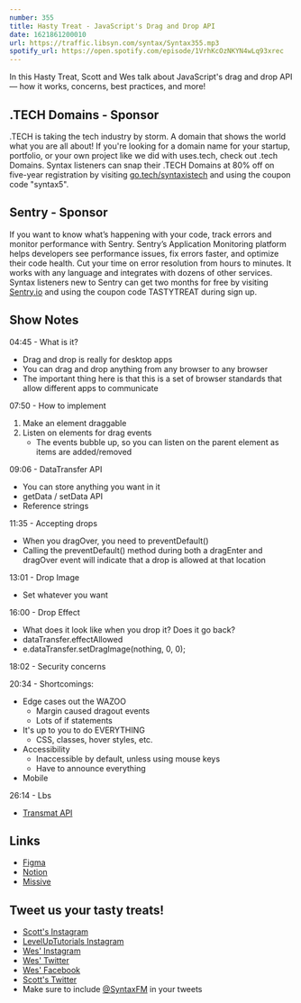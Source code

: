 ```yaml
---
number: 355
title: Hasty Treat - JavaScript's Drag and Drop API
date: 1621861200010
url: https://traffic.libsyn.com/syntax/Syntax355.mp3
spotify_url: https://open.spotify.com/episode/1VrhKcOzNKYN4wLq93xrec
---
```


In this Hasty Treat, Scott and Wes talk about JavaScript's drag and drop API — how it works, concerns, best practices, and more!

## .TECH Domains - Sponsor
.TECH is taking the tech industry by storm. A domain that shows the world what you are all about! If you're looking for a domain name for your startup, portfolio, or your own project like we did with uses.tech, check out .tech Domains. Syntax listeners can snap their .TECH Domains at 80% off on five-year registration by visiting [go.tech/syntaxistech](https://go.tech/syntaxistech) and using the coupon code "syntax5".

## Sentry - Sponsor
If you want to know what’s happening with your code, track errors and monitor performance with Sentry. Sentry’s Application Monitoring platform helps developers see performance issues, fix errors faster, and optimize their code health. Cut your time on error resolution from hours to minutes. It works with any language and integrates with dozens of other services. Syntax listeners new to Sentry can get two months for  free by visiting [Sentry.io](https://sentry.io) and using the coupon code TASTYTREAT during sign up.

## Show Notes
04:45 - What is it?
* Drag and drop is really for desktop apps
* You can drag and drop anything from any browser to any browser
* The important thing here is that this is a set of browser standards that allow different apps to communicate

07:50 - How to implement
1. Make an element draggable
2. Listen on elements for drag events
    * The events bubble up, so you can listen on the parent element as items are added/removed

09:06 - DataTransfer API
* You can store anything you want in it
* getData / setData API 
* Reference strings

11:35 - Accepting drops
* When you dragOver, you need to preventDefault()
* Calling the preventDefault() method during both a dragEnter and dragOver event will indicate that a drop is allowed at that location

13:01 - Drop Image
* Set whatever you want

16:00 - Drop Effect
* What does it look like when you drop it? Does it go back?
* dataTransfer.effectAllowed
* e.dataTransfer.setDragImage(nothing, 0, 0);

18:02 - Security concerns

20:34 - Shortcomings:
* Edge cases out the WAZOO
  * Margin caused dragout events
  * Lots of if statements
* It's up to you to do EVERYTHING
  * CSS, classes, hover styles, etc.
* Accessibility
  * Inaccessible by default, unless using mouse keys
  * Have to announce everything
* Mobile

26:14 - Lbs 
* [Transmat API](https://google.github.io/transmat/)

## Links
* [Figma](https://www.figma.com/)
* [Notion](https://www.notion.so/)
* [Missive](https://missiveapp.com/)

## Tweet us your tasty treats!
* [Scott's Instagram](https://www.instagram.com/stolinski/)
* [LevelUpTutorials Instagram](https://www.instagram.com/LevelUpTutorials/)
* [Wes' Instagram](https://www.instagram.com/wesbos/)
* [Wes' Twitter](https://twitter.com/wesbos)
* [Wes' Facebook](https://www.facebook.com/wesbos.developer)
* [Scott's Twitter](https://twitter.com/stolinski)
* Make sure to include [@SyntaxFM](https://twitter.com/SyntaxFM) in your tweets